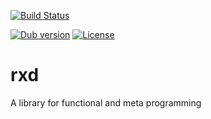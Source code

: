 [![Build Status](https://travis-ci.org/ZombineDev/rxd.svg?branch=master)](https://travis-ci.org/ZombineDev/rxd)

[![Dub version](https://img.shields.io/dub/v/rxd.svg)](https://code.dlang.org/packages/rxd)
[![License](https://img.shields.io/dub/l/rxd.svg)](http://code.dlang.org/packages/rxd)

# rxd
A library for functional and meta programming

